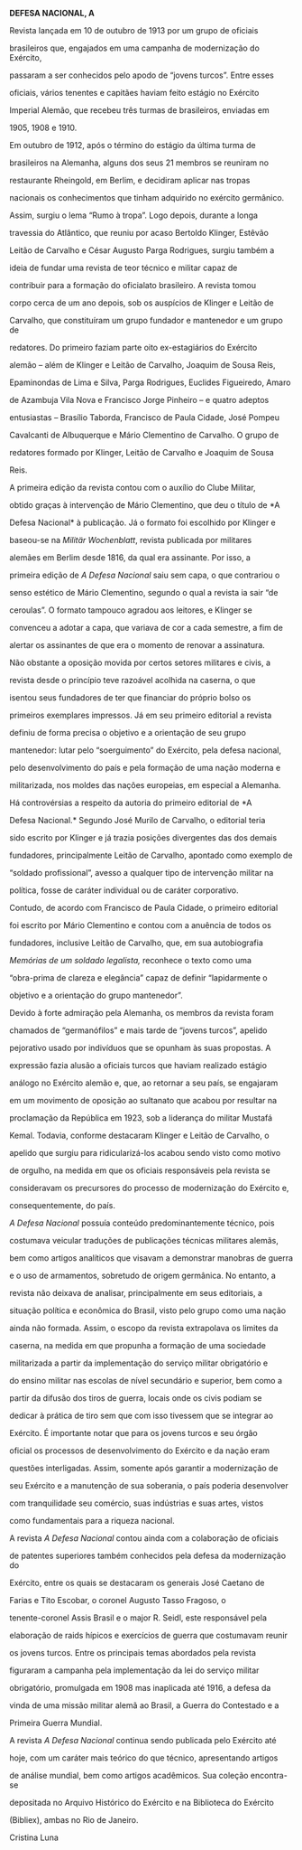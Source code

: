 **DEFESA NACIONAL, A**



Revista lançada em 10 de outubro de 1913 por um grupo de oficiais

brasileiros que, engajados em uma campanha de modernização do Exército,

passaram a ser conhecidos pelo apodo de “jovens turcos”. Entre esses

oficiais, vários tenentes e capitães haviam feito estágio no Exército

Imperial Alemão, que recebeu três turmas de brasileiros, enviadas em

1905, 1908 e 1910.



Em outubro de 1912, após o término do estágio da última turma de

brasileiros na Alemanha, alguns dos seus 21 membros se reuniram no

restaurante Rheingold, em Berlim, e decidiram aplicar nas tropas

nacionais os conhecimentos que tinham adquirido no exército germânico.

Assim, surgiu o lema “Rumo à tropa”. Logo depois, durante a longa

travessia do Atlântico, que reuniu por acaso Bertoldo Klinger, Estêvão

Leitão de Carvalho e César Augusto Parga Rodrigues, surgiu também a

ideia de fundar uma revista de teor técnico e militar capaz de

contribuir para a formação do oficialato brasileiro. A revista tomou

corpo cerca de um ano depois, sob os auspícios de Klinger e Leitão de

Carvalho, que constituíram um grupo fundador e mantenedor e um grupo de

redatores. Do primeiro faziam parte oito ex-estagiários do Exército

alemão – além de Klinger e Leitão de Carvalho, Joaquim de Sousa Reis,

Epaminondas de Lima e Silva, Parga Rodrigues, Euclides Figueiredo, Amaro

de Azambuja Vila Nova e Francisco Jorge Pinheiro – e quatro adeptos

entusiastas – Brasílio Taborda, Francisco de Paula Cidade, José Pompeu

Cavalcanti de Albuquerque e Mário Clementino de Carvalho. O grupo de

redatores formado por Klinger, Leitão de Carvalho e Joaquim de Sousa

Reis.



A primeira edição da revista contou com o auxílio do Clube Militar,

obtido graças à intervenção de Mário Clementino, que deu o título de *A

Defesa Nacional* à publicação. Já o formato foi escolhido por Klinger e

baseou-se na *Militär Wochenblatt*, revista publicada por militares

alemães em Berlim desde 1816, da qual era assinante. Por isso, a

primeira edição de *A Defesa Nacional* saiu sem capa, o que contrariou o

senso estético de Mário Clementino, segundo o qual a revista ia sair “de

ceroulas”. O formato tampouco agradou aos leitores, e Klinger se

convenceu a adotar a capa, que variava de cor a cada semestre, a fim de

alertar os assinantes de que era o momento de renovar a assinatura.



Não obstante a oposição movida por certos setores militares e civis, a

revista desde o princípio teve razoável acolhida na caserna, o que

isentou seus fundadores de ter que financiar do próprio bolso os

primeiros exemplares impressos. Já em seu primeiro editorial a revista

definiu de forma precisa o objetivo e a orientação de seu grupo

mantenedor: lutar pelo “soerguimento” do Exército, pela defesa nacional,

pelo desenvolvimento do país e pela formação de uma nação moderna e

militarizada, nos moldes das nações europeias, em especial a Alemanha.



Há controvérsias a respeito da autoria do primeiro editorial de *A

Defesa Nacional.* Segundo José Murilo de Carvalho, o editorial teria

sido escrito por Klinger e já trazia posições divergentes das dos demais

fundadores, principalmente Leitão de Carvalho, apontado como exemplo de

“soldado profissional”, avesso a qualquer tipo de intervenção militar na

política, fosse de caráter individual ou de caráter corporativo.

Contudo, de acordo com Francisco de Paula Cidade, o primeiro editorial

foi escrito por Mário Clementino e contou com a anuência de todos os

fundadores, inclusive Leitão de Carvalho, que, em sua autobiografia

*Memórias de um soldado legalista,* reconhece o texto como uma

“obra-prima de clareza e elegância” capaz de definir “lapidarmente o

objetivo e a orientação do grupo mantenedor”.



Devido à forte admiração pela Alemanha, os membros da revista foram

chamados de “germanófilos” e mais tarde de “jovens turcos”, apelido

pejorativo usado por indivíduos que se opunham às suas propostas. A

expressão fazia alusão a oficiais turcos que haviam realizado estágio

análogo no Exército alemão e, que, ao retornar a seu país, se engajaram

em um movimento de oposição ao sultanato que acabou por resultar na

proclamação da República em 1923, sob a liderança do militar Mustafá

Kemal. Todavia, conforme destacaram Klinger e Leitão de Carvalho, o

apelido que surgiu para ridicularizá-los acabou sendo visto como motivo

de orgulho, na medida em que os oficiais responsáveis pela revista se

consideravam os precursores do processo de modernização do Exército e,

consequentemente, do país.



*A Defesa Nacional* possuía conteúdo predominantemente técnico, pois

costumava veicular traduções de publicações técnicas militares alemãs,

bem como artigos analíticos que visavam a demonstrar manobras de guerra

e o uso de armamentos, sobretudo de origem germânica. No entanto, a

revista não deixava de analisar, principalmente em seus editoriais, a

situação política e econômica do Brasil, visto pelo grupo como uma nação

ainda não formada. Assim, o escopo da revista extrapolava os limites da

caserna, na medida em que propunha a formação de uma sociedade

militarizada a partir da implementação do serviço militar obrigatório e

do ensino militar nas escolas de nível secundário e superior, bem como a

partir da difusão dos tiros de guerra, locais onde os civis podiam se

dedicar à prática de tiro sem que com isso tivessem que se integrar ao

Exército. É importante notar que para os jovens turcos e seu órgão

oficial os processos de desenvolvimento do Exército e da nação eram

questões interligadas. Assim, somente após garantir a modernização de

seu Exército e a manutenção de sua soberania, o país poderia desenvolver

com tranquilidade seu comércio, suas indústrias e suas artes, vistos

como fundamentais para a riqueza nacional.



A revista *A Defesa Nacional* contou ainda com a colaboração de oficiais

de patentes superiores também conhecidos pela defesa da modernização do

Exército, entre os quais se destacaram os generais José Caetano de

Farias e Tito Escobar, o coronel Augusto Tasso Fragoso, o

tenente-coronel Assis Brasil e o major R. Seidl, este responsável pela

elaboração de raids hípicos e exercícios de guerra que costumavam reunir

os jovens turcos. Entre os principais temas abordados pela revista

figuraram a campanha pela implementação da lei do serviço militar

obrigatório, promulgada em 1908 mas inaplicada até 1916, a defesa da

vinda de uma missão militar alemã ao Brasil, a Guerra do Contestado e a

Primeira Guerra Mundial.



A revista *A Defesa Nacional* continua sendo publicada pelo Exército até

hoje, com um caráter mais teórico do que técnico, apresentando artigos

de análise mundial, bem como artigos acadêmicos. Sua coleção encontra-se

depositada no Arquivo Histórico do Exército e na Biblioteca do Exército

(Bibliex), ambas no Rio de Janeiro.



Cristina Luna



